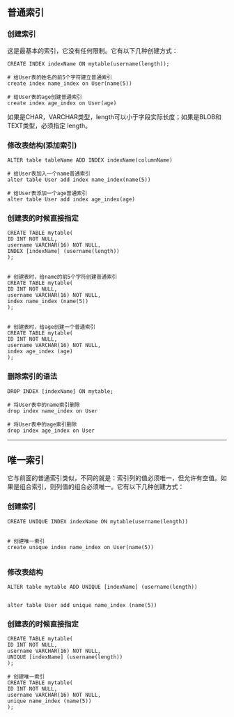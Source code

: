 ## 普通索引

### 创建索引

这是最基本的索引，它没有任何限制。它有以下几种创建方式：

```
CREATE INDEX indexName ON mytable(username(length)); 

# 给User表的姓名的前5个字符建立普通索引
create index name_index on User(name(5))

# 给User表的age创建普通索引
create index age_index on User(age)
```

如果是CHAR，VARCHAR类型，length可以小于字段实际长度；如果是BLOB和TEXT类型，必须指定 length。

### 修改表结构(添加索引)

```
ALTER table tableName ADD INDEX indexName(columnName)

# 给User表加入一个name普通索引
alter table User add index name_index(name(5))

# 给User表添加一个age普通索引
alter table User add index age_index(age)

```

### 创建表的时候直接指定

```
CREATE TABLE mytable(  
ID INT NOT NULL,   
username VARCHAR(16) NOT NULL,  
INDEX [indexName] (username(length))  
);  


# 创建表时，给name的前5个字符创建普通索引
CREATE TABLE mytable(  
ID INT NOT NULL,   
username VARCHAR(16) NOT NULL,  
index name_index (name(5))
);  


# 创建表时，给age创建一个普通索引
CREATE TABLE mytable(  
ID INT NOT NULL,   
username VARCHAR(16) NOT NULL,  
index age_index (age)
);  
```

### 删除索引的语法

```
DROP INDEX [indexName] ON mytable; 

# 将User表中的name索引删除
drop index name_index on User

# 将User表中的age索引删除
drop index age_index on User
```

------

## 唯一索引

它与前面的普通索引类似，不同的就是：索引列的值必须唯一，但允许有空值。如果是组合索引，则列值的组合必须唯一。它有以下几种创建方式：

### 创建索引

```
CREATE UNIQUE INDEX indexName ON mytable(username(length)) 


# 创建唯一索引
create unique index name_index on User(name(5))


```

### 修改表结构

```
ALTER table mytable ADD UNIQUE [indexName] (username(length))


alter table User add unique name_index (name(5))
```

### 创建表的时候直接指定

```
CREATE TABLE mytable(  
ID INT NOT NULL,   
username VARCHAR(16) NOT NULL,  
UNIQUE [indexName] (username(length))  
);  

# 创建唯一索引
CREATE TABLE mytable(  
ID INT NOT NULL,   
username VARCHAR(16) NOT NULL,  
unique name_index (name(5))
);  
```

## 
